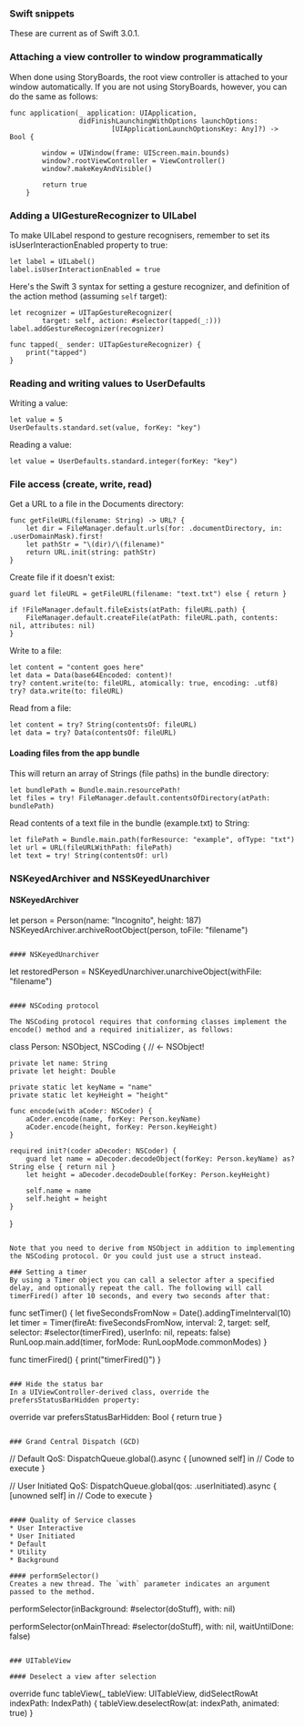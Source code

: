 ### Swift snippets

These are current as of Swift 3.0.1.

### Attaching a view controller to window programmatically

When done using StoryBoards, the root view controller is attached to your window automatically. If you are not using StoryBoards, however, you can do the same as follows:

```
func application(_ application: UIApplication,
                 didFinishLaunchingWithOptions launchOptions:
                         [UIApplicationLaunchOptionsKey: Any]?) -> Bool {

        window = UIWindow(frame: UIScreen.main.bounds)
        window?.rootViewController = ViewController()
        window?.makeKeyAndVisible()

        return true
    }
```

### Adding a UIGestureRecognizer to UILabel

To make UILabel respond to gesture recognisers, remember to set its isUserInteractionEnabled property to true:

```
let label = UILabel()
label.isUserInteractionEnabled = true
```

Here's the Swift 3 syntax for setting a gesture recognizer, and definition of the action method (assuming <code>self</code> target):

```
let recognizer = UITapGestureRecognizer(
        target: self, action: #selector(tapped(_:)))
label.addGestureRecognizer(recognizer)

func tapped(_ sender: UITapGestureRecognizer) {
    print("tapped")
}
```

### Reading and writing values to UserDefaults
Writing a value:
```
let value = 5
UserDefaults.standard.set(value, forKey: "key")
```

Reading a value:
```
let value = UserDefaults.standard.integer(forKey: "key")
```

### File access (create, write, read)
Get a URL to a file in the Documents directory:
```
func getFileURL(filename: String) -> URL? {
    let dir = FileManager.default.urls(for: .documentDirectory, in: .userDomainMask).first!
    let pathStr = "\(dir)/\(filename)"
    return URL.init(string: pathStr)
}
```

Create file if it doesn't exist:
```
guard let fileURL = getFileURL(filename: "text.txt") else { return }

if !FileManager.default.fileExists(atPath: fileURL.path) {
    FileManager.default.createFile(atPath: fileURL.path, contents: nil, attributes: nil)
}
```

Write to a file:
```
let content = "content goes here"
let data = Data(base64Encoded: content)!
try? content.write(to: fileURL, atomically: true, encoding: .utf8)
try? data.write(to: fileURL)
```

Read from a file:
```
let content = try? String(contentsOf: fileURL)
let data = try? Data(contentsOf: fileURL)
```

#### Loading files from the app bundle
This will return an array of Strings (file paths) in the bundle directory:
```
let bundlePath = Bundle.main.resourcePath!
let files = try! FileManager.default.contentsOfDirectory(atPath: bundlePath)
```

Read contents of a text file in the bundle (example.txt) to String:
```
let filePath = Bundle.main.path(forResource: "example", ofType: "txt")
let url = URL(fileURLWithPath: filePath)
let text = try! String(contentsOf: url)
```

### NSKeyedArchiver and NSSKeyedUnarchiver

#### NSKeyedArchiver
let person = Person(name: "Incognito", height: 187)
NSKeyedArchiver.archiveRootObject(person, toFile: "filename")
```

#### NSKeyedUnarchiver
```
let restoredPerson = NSKeyedUnarchiver.unarchiveObject(withFile: "filename")
```

#### NSCoding protocol

The NSCoding protocol requires that conforming classes implement the encode() method and a required initializer, as follows:
```
class Person: NSObject, NSCoding {  // <- NSObject!

    private let name: String
    private let height: Double

    private static let keyName = "name"
    private static let keyHeight = "height"

    func encode(with aCoder: NSCoder) {
        aCoder.encode(name, forKey: Person.keyName)
        aCoder.encode(height, forKey: Person.keyHeight)
    }

    required init?(coder aDecoder: NSCoder) {
        guard let name = aDecoder.decodeObject(forKey: Person.keyName) as? String else { return nil }
        let height = aDecoder.decodeDouble(forKey: Person.keyHeight)

        self.name = name
        self.height = height
    }

}
```

Note that you need to derive from NSObject in addition to implementing the NSCoding protocol. Or you could just use a struct instead.

### Setting a timer
By using a Timer object you can call a selector after a specified delay, and optionally repeat the call. The following will call timerFired() after 10 seconds, and every two seconds after that:
```
func setTimer() {
    let fiveSecondsFromNow = Date().addingTimeInterval(10)
    let timer = Timer(fireAt: fiveSecondsFromNow, interval: 2, target: self, selector: #selector(timerFired), userInfo: nil, repeats: false)
    RunLoop.main.add(timer, forMode: RunLoopMode.commonModes)
}

func timerFired() {
    print("timerFired()")
}
```

### Hide the status bar
In a UIViewController-derived class, override the prefersStatusBarHidden property:
```
override var prefersStatusBarHidden: Bool {
    return true
}
```

### Grand Central Dispatch (GCD)
```
// Default QoS:
DispatchQueue.global().async { [unowned self] in
    // Code to execute
}

// User Initiated QoS:
DispatchQueue.global(qos: .userInitiated).async { [unowned self] in
    // Code to execute
}
```

#### Quality of Service classes
* User Interactive
* User Initiated
* Default
* Utility
* Background

#### performSelector()
Creates a new thread. The `with` parameter indicates an argument passed to the method.
```
performSelector(inBackground: #selector(doStuff), with: nil)

performSelector(onMainThread: #selector(doStuff), with: nil, waitUntilDone: false)
```

### UITableView

#### Deselect a view after selection

```
override func tableView(_ tableView: UITableView, didSelectRowAt indexPath: IndexPath) {
    tableView.deselectRow(at: indexPath, animated: true)
}
```
